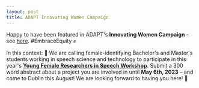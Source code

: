 ```yaml
---
layout: post
title: ADAPT Innovating Women Campaign
---
```


Happy to have been featured in ADAPT's <b>Innovating Women Campaign</b> – see <a href="https://www.adaptcentre.ie/news-and-events/adapt-celebrates-innovating-women-for-international-womens-day-dr-iona-gessinger/" target="_blank" rel="noopener">here</a>. #EmbraceEquity &#9994;

In this context: &#x1f6a8; We are calling female-identifying Bachelor's and Master's students working in speech science and technology to participate in this year's <b><a href="https://sites.google.com/view/yfrsw-2023" target="_blank" rel="noopener">Young Female Researchers in Speech Workshop</a></b>. Submit a 300 word abstract about a project you are involved in until <b>May 6th, 2023</b> – and come to Dublin this August! We are looking forward to having you here! &#128064;
